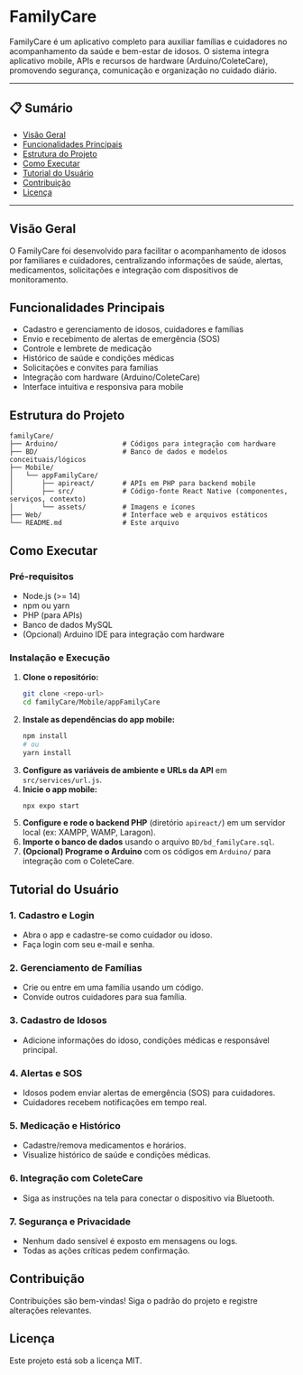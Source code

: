 # FamilyCare

FamilyCare é um aplicativo completo para auxiliar famílias e cuidadores no acompanhamento da saúde e bem-estar de idosos. O sistema integra aplicativo mobile, APIs e recursos de hardware (Arduino/ColeteCare), promovendo segurança, comunicação e organização no cuidado diário.

---

## 📋 Sumário
- [Visão Geral](#visão-geral)
- [Funcionalidades Principais](#funcionalidades-principais)
- [Estrutura do Projeto](#estrutura-do-projeto)
- [Como Executar](#como-executar)
- [Tutorial do Usuário](#tutorial-do-usuário)
- [Contribuição](#contribuição)
- [Licença](#licença)

---

## Visão Geral
O FamilyCare foi desenvolvido para facilitar o acompanhamento de idosos por familiares e cuidadores, centralizando informações de saúde, alertas, medicamentos, solicitações e integração com dispositivos de monitoramento.

## Funcionalidades Principais
- Cadastro e gerenciamento de idosos, cuidadores e famílias
- Envio e recebimento de alertas de emergência (SOS)
- Controle e lembrete de medicação
- Histórico de saúde e condições médicas
- Solicitações e convites para famílias
- Integração com hardware (Arduino/ColeteCare)
- Interface intuitiva e responsiva para mobile

## Estrutura do Projeto
```
familyCare/
├── Arduino/                # Códigos para integração com hardware
├── BD/                     # Banco de dados e modelos conceituais/lógicos
├── Mobile/
│   └── appFamilyCare/
│       ├── apireact/       # APIs em PHP para backend mobile
│       ├── src/            # Código-fonte React Native (componentes, serviços, contexto)
│       └── assets/         # Imagens e ícones
├── Web/                    # Interface web e arquivos estáticos
└── README.md               # Este arquivo
```

## Como Executar
### Pré-requisitos
- Node.js (>= 14)
- npm ou yarn
- PHP (para APIs)
- Banco de dados MySQL
- (Opcional) Arduino IDE para integração com hardware

### Instalação e Execução
1. **Clone o repositório:**
   ```bash
   git clone <repo-url>
   cd familyCare/Mobile/appFamilyCare
   ```
2. **Instale as dependências do app mobile:**
   ```bash
   npm install
   # ou
   yarn install
   ```
3. **Configure as variáveis de ambiente e URLs da API** em `src/services/url.js`.
4. **Inicie o app mobile:**
   ```bash
   npx expo start
   ```
5. **Configure e rode o backend PHP** (diretório `apireact/`) em um servidor local (ex: XAMPP, WAMP, Laragon).
6. **Importe o banco de dados** usando o arquivo `BD/bd_familyCare.sql`.
7. **(Opcional) Programe o Arduino** com os códigos em `Arduino/` para integração com o ColeteCare.

## Tutorial do Usuário
### 1. Cadastro e Login
- Abra o app e cadastre-se como cuidador ou idoso.
- Faça login com seu e-mail e senha.

### 2. Gerenciamento de Famílias
- Crie ou entre em uma família usando um código.
- Convide outros cuidadores para sua família.

### 3. Cadastro de Idosos
- Adicione informações do idoso, condições médicas e responsável principal.

### 4. Alertas e SOS
- Idosos podem enviar alertas de emergência (SOS) para cuidadores.
- Cuidadores recebem notificações em tempo real.

### 5. Medicação e Histórico
- Cadastre/remova medicamentos e horários.
- Visualize histórico de saúde e condições médicas.

### 6. Integração com ColeteCare
- Siga as instruções na tela para conectar o dispositivo via Bluetooth.

### 7. Segurança e Privacidade
- Nenhum dado sensível é exposto em mensagens ou logs.
- Todas as ações críticas pedem confirmação.

## Contribuição
Contribuições são bem-vindas! Siga o padrão do projeto e registre alterações relevantes.

## Licença
Este projeto está sob a licença MIT.
